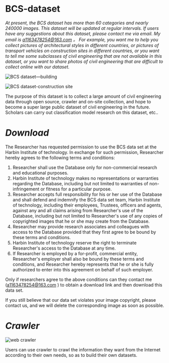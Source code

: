 BCS-dataset
=====

*At present, the BCS dataset has more than 60 categories and nearly 240000 images. This dataset will be updated at regular intervals. If users have any suggestions about this dataset, please contact me via email. My email is a1163478254@163.com 。 For example, you want me to help you collect pictures of architectural styles in different countries, or pictures of transport vehicles on construction sites in different countries, or you want to tell me some subclasses of civil engineering that are not available in this dataset, or you want to share photos of civil engineering that are difficult to collect online with our dataset.*

![BCS dataset—building](https://user-images.githubusercontent.com/124375093/217712380-64cfe045-c87e-456c-8007-2814cb876680.jpg)

![BCS dataset-construction site](https://user-images.githubusercontent.com/124375093/217716676-212a07b0-3a5d-4f28-b2d8-f355c816ccac.jpg)

The purpose of this dataset is to collect a large amount of civil engineering data through open source, crawler and on-site collection, and hope to become a super large public dataset of civil engineering in the future. Scholars can carry out classification model research on this dataset, etc..

*Download*
=====
The Researcher has requested permission to use the BCS data set at the Harbin Institute of technology. In exchange for such permission, Researcher hereby agrees to the following terms and conditions:
1.	Researcher shall use the Database only for non-commercial research and educational purposes.
2.	Harbin Institute of technology makes no representations or warranties regarding the Database, including but not limited to warranties of non-infringement or fitness for a particular purpose.
3.	Researcher accepts full responsibility for his or her use of the Database and shall defend and indemnify the BCS data set team, Harbin Institute of technology, including their employees, Trustees, officers and agents, against any and all claims arising from Researcher's use of the Database, including but not limited to Researcher's use of any copies of copyrighted images that he or she may create from the Database.
4.	Researcher may provide research associates and colleagues with access to the Database provided that they first agree to be bound by these terms and conditions.
5.	Harbin Institute of technology reserve the right to terminate Researcher's access to the Database at any time.
6.	If Researcher is employed by a for-profit, commercial entity, Researcher's employer shall also be bound by these terms and conditions, and Researcher hereby represents that he or she is fully authorized to enter into this agreement on behalf of such employer.

Only if researchers agree to the above conditions can they contact me (a1163478254@163.com ) to obtain a download link and then download this data set.

If you still believe that our data set violates your image copyright, please contact us, and we will delete the corresponding image as soon as possible. 

*Crawler*
=====

![web crawler](https://user-images.githubusercontent.com/124375093/217705532-c0c19fe5-d9d8-4ed8-ba7b-0a9fbbddd46b.jpg)

Users can use crawler to crawl the information they want from the Internet according to their own needs, so as to build their own datasets.
